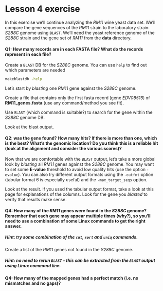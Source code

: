 # Lesson 4 exercise

In this exercise we’ll continue analyzing the *RM11* wine yeast data set. We’ll compare the gene sequences of the *RM11* strain to the laboratory strain *S288C* genome using `BLAST`. We’ll need the yeast reference genome of the *S288C* strain and the gene set of *RM11* from the **data** directory.

#### Q1: How many records are in each FASTA file? What do the records represent in each file?

Create a `BLAST` DB for the *S288C* genome. You can use `help` to find out which parameters are needed 
```bash
makeblastdb -help
``` 

Let’s start by *blasting* one *RM11* gene against the *S288C* genome. 

Create a file that contains only the first fasta record (gene *EDV08516*) of **RM11_genes.fasta** (use any command/method you see fit).

Use `BLAST` (which command is suitable?) to search for the gene within the *S288C* genome DB.

Look at the blast output.

#### Q2: was the gene found? How many hits? If there is more than one, which is the best? What’s the genomic location? Do you think this is a reliable hit (look at the alignment and consider the various scores)?

Now that we are comfortable with the `BLAST` output, let’s take a more global look by *blasting* all *RM11* genes against the *S288C* genome. You may want to set some **E-value** threshold to avoid low quality hits (use the option `-evalue`). You can also try different output formats using the `-outfmt` option (tabular format 6 is especially useful) and the `-max_target_seqs` option.

Look at the result. If you used the tabular output format, take a look at this page for explanations of the columns. Look for the gene you *blasted* to verify that results make sense.

#### Q4: How many of the *RM11* genes were found in the *S288C* genome? Remember that each gene may appear multiple times (why?), so you’ll need to use a combination of some Linux commands to get the right answer.

##### Hint: try some combination of the `cut`, `sort` and `uniq` commands.

Create a list of the *RM11* genes not found in the *S288C* genome.
##### Hint: no need to rerun `BLAST` - this can be extracted from the `BLAST` output using Linux command line.

#### Q4: How many of the mapped genes had a perfect match (i.e. no mismatches and no gaps)?
